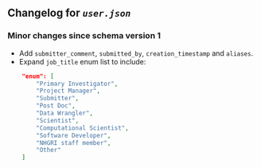 ## Changelog for *`user.json`*

### Minor changes since schema version 1

* Add `submitter_comment`, `submitted_by`, `creation_timestamp` and `aliases`.
* Expand `job_title` enum list to include:
```json
    "enum": [
        "Primary Investigator",
        "Project Manager",
        "Submitter",
        "Post Doc",
        "Data Wrangler",
        "Scientist",
        "Computational Scientist",
        "Software Developer",
        "NHGRI staff member",
        "Other"
    ]
```
